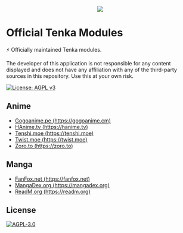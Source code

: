 <p align="center">
    <img src="https://github.com/yukino-org/media/blob/main/images/subbanners/gh-tenka-banner.png?raw=true">
</p>

# Official Tenka Modules

⚡ Officially maintained Tenka modules.

The developer of this application is not responsible for any content displayed and does not have any affiliation with any of the third-party sources in this repository. Use this at your own risk.

[![License: AGPL v3](https://img.shields.io/badge/License-AGPL_v3-blue.svg)](https://www.gnu.org/licenses/agpl-3.0)

<!-- [![Deploy](https://github.com/yukino-org/tenka-store/actions/workflows/deploy.yml/badge.svg?branch=main)](https://github.com/yukino-org/tenka-store/actions/workflows/deploy.yml) -->

## Anime

-   [Gogoanime.pe (https://gogoanime.cm)](./extensions/anime/gogoanime_pe)
-   [HAnime.tv (https://hanime.tv)](./extensions/anime/kawaiifu_com)
-   [Tenshi.moe (https://tenshi.moe)](./extensions/anime/tenshi_moe)
-   [Twist.moe (https://twist.moe)](./extensions/anime/twist_moe)
-   [Zoro.to (https://zoro.to)](./extensions/anime/zoro_to)

## Manga

-   [FanFox.net (https://fanfox.net)](./extensions/manga/fanfox_net)
-   [MangaDex.org (https://mangadex.org)](./extensions/manga/mangadex_org)
-   [ReadM.org (https://readm.org)](./extensions/manga/readm_org)

## License

[![AGPL-3.0](https://github.com/yukino-org/media/blob/main/images/license-logo/agplv3.png?raw=true)](./LICENSE)
